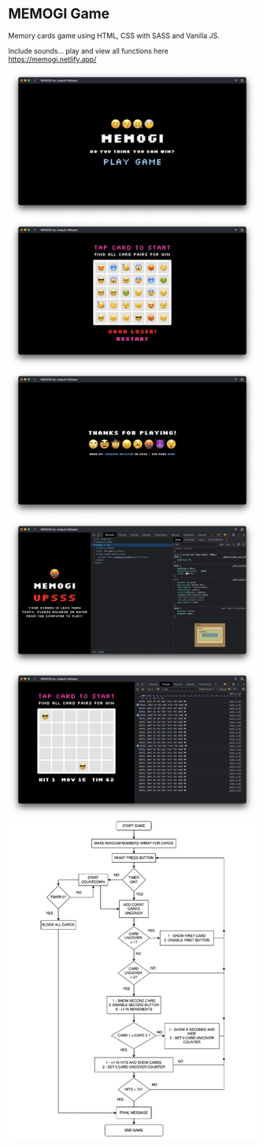# MEMOGI Game

Memory cards game using HTML, CSS with SASS and Vanilla JS.

Include sounds... play and view all functions here https://memogi.netlify.app/

<img  src="./assets/readme/01.png">

<img  src="./assets/readme/02.png">

<img  src="./assets/readme/03.png">

<img  src="./assets/readme/04.png">

<img  src="./assets/readme/05.png">

<img src="./assets/readme/diagram.png">